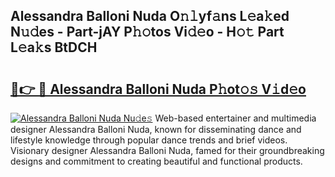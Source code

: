 ## Alessandra Balloni Nuda O𝚗𝚕yf𝚊ns L𝚎a𝚔ed N𝚞𝚍es - Part-jAY P𝚑𝚘tos Vi𝚍𝚎o - H𝚘𝚝 Part L𝚎a𝚔s BtDCH

# <h2><a href="http://kfc4ig5.oniu.top/?m=Alessandra+Balloni+Nuda">🔗👉 🔴 Alessandra Balloni Nuda P𝚑ot𝚘𝚜 V𝚒d𝚎o</a></h2>

[![Alessandra Balloni Nuda Nu𝚍e𝚜](https://i.imgur.com/0qMVB7G.gif)](http://kfc4ig5.oniu.top/?m=Alessandra+Balloni+Nuda)
Web-based entertainer and multimedia designer Alessandra Balloni Nuda, known for disseminating dance and lifestyle knowledge through popular dance trends and brief videos. Visionary designer Alessandra Balloni Nuda, famed for their groundbreaking designs and commitment to creating beautiful and functional products.  
